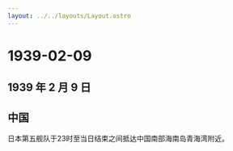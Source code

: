 ```yaml
---
layout: ../../layouts/Layout.astro
---
```


# 1939-02-09

## 1939 年 2 月 9 日

## 中国

日本第五舰队于23时至当日结束之间抵达中国南部海南岛青海湾附近。